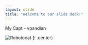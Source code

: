 ```yaml
---
layout: slide
title: "Welcome to our slide deck!"
---
```


My Capt - vpandian

![Robotocat](https://octodex.github.com/images/Robotocat.png)
{: .center}
